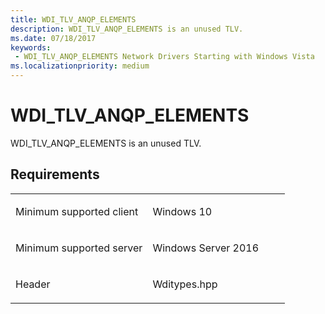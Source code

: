 ```yaml
---
title: WDI_TLV_ANQP_ELEMENTS
description: WDI_TLV_ANQP_ELEMENTS is an unused TLV.
ms.date: 07/18/2017
keywords:
 - WDI_TLV_ANQP_ELEMENTS Network Drivers Starting with Windows Vista
ms.localizationpriority: medium
---
```


# WDI\_TLV\_ANQP\_ELEMENTS


WDI\_TLV\_ANQP\_ELEMENTS is an unused TLV.

Requirements
------------

<table>
<colgroup>
<col width="50%" />
<col width="50%" />
</colgroup>
<tbody>
<tr class="odd">
<td><p>Minimum supported client</p></td>
<td><p>Windows 10</p></td>
</tr>
<tr class="even">
<td><p>Minimum supported server</p></td>
<td><p>Windows Server 2016</p></td>
</tr>
<tr class="odd">
<td><p>Header</p></td>
<td>Wditypes.hpp</td>
</tr>
</tbody>
</table>

 

 




